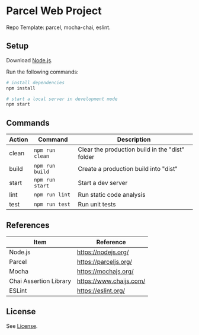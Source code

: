 # Parcel Web Project

Repo Template: parcel, mocha-chai, eslint.

## Setup

Download [Node.js](https://nodejs.org/en/download/).

Run the following commands:

```bash
# install dependencies
npm install

# start a local server in development mode
npm start
```

## Commands

| Action | Command         | Description                                     |
| ------ | --------------- | ----------------------------------------------- |
| clean  | `npm run clean` | Clear the production build in the "dist" folder |
| build  | `npm run build` | Create a production build into "dist"           |
| start  | `npm run start` | Start a dev server                              |
| lint   | `npm run lint`  | Run static code analysis                        |
| test   | `npm run test`  | Run unit tests                                  |

## References

| Item                   | Reference               |
| ---------------------- | ----------------------- |
| Node.js                | https://nodejs.org/     |
| Parcel                 | https://parceljs.org/   |
| Mocha                  | https://mochajs.org/    |
| Chai Assertion Library | https://www.chaijs.com/ |
| ESLint                 | https://eslint.org/     |

## License

See [License](LICENSE).
